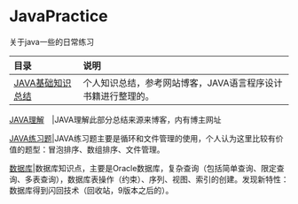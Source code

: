 # JavaPractice
关于java一些的日常练习

目录|说明
:---|:---
[JAVA基础知识总结](https://github.com/ZHoodLum/JavaPractice/blob/master/JAVA%E5%9F%BA%E7%A1%80%E7%9F%A5%E8%AF%86%E4%B8%AA%E4%BA%BA%E6%80%BB%E7%BB%93.md)|个人知识总结，参考网站博客，JAVA语言程序设计书籍进行整理的。

[JAVA理解](https://github.com/ZHoodLum/JavaPractice/blob/master/JAVA%E7%90%86%E8%A7%A3.md)　|JAVA理解此部分总结来源来博客，内有博主网址

[JAVA练习题](https://github.com/ZHoodLum/JavaPractice/blob/master/JAVA%E7%BB%83%E4%B9%A0%E9%A2%98.md)|JAVA练习题主要是循环和文件管理的使用，个人认为这里比较有价值的题型：冒泡排序、数组排序、文件管理。

[数据库](https://github.com/ZHoodLum/JavaPractice/blob/master/%E6%95%B0%E6%8D%AE%E5%BA%93.md)|数据库知识点，主要是Oracle数据库，复杂查询（包括简单查询、限定查询、多表查询），数据库表操作（约束）、序列、视图、索引的创建。发现新特性：数据库得到闪回技术（回收站，9版本之后的）。


